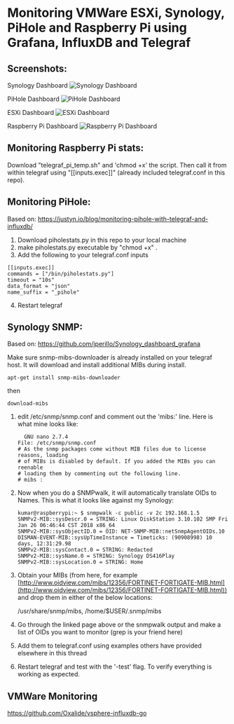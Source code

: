# Monitoring VMWare ESXi, Synology, PiHole and Raspberry Pi using Grafana, InfluxDB and Telegraf

## Screenshots:

Synology Dashboard
![Synology Dashboard](https://i.imgur.com/X1DAvjA.png)

PiHole Dashboard
![PiHole Dashboard](https://i.imgur.com/jFb9qKl.png)

ESXi Dashboard
![ESXi Dashboard](https://i.imgur.com/Vpad5Yb.png)

Raspberry Pi Dashboard
![Raspberry Pi Dashboard](https://i.imgur.com/8N1BLjC.png)


## **Monitoring Raspberry Pi stats:**

Download "telegraf_pi_temp.sh" and 'chmod +x' the script. Then call it from within telegraf using "[[inputs.exec]]" (already included telegraf.conf in this repo).

## **Monitoring PiHole:**
Based on:
https://justyn.io/blog/monitoring-pihole-with-telegraf-and-influxdb/

 1. Download piholestats.py in this repo to your local machine 
 2. make  piholestats.py executable by "chmod +x" .
 3. Add the following to your telegraf.conf inputs

```
[[inputs.exec]]
commands = ["/bin/piholestats.py"]
timeout = "10s"
data_format = "json"
name_suffix = "_pihole"
```
    


 4. Restart telegraf

## **Synology SNMP:**

Based on:
https://github.com/jperillo/Synology_dashboard_grafana

Make sure snmp-mibs-downloader is already installed on your telegraf host. It will download and install additional MIBs during install.

    apt-get install snmp-mibs-downloader
then

    download-mibs

1.  edit /etc/snmp/snmp.conf and comment out the 'mibs:' line. Here is what mine looks like:
    
    ```
      GNU nano 2.7.4                                                                                                                   
    File: /etc/snmp/snmp.conf
    # As the snmp packages come without MIB files due to license reasons, loading
    # of MIBs is disabled by default. If you added the MIBs you can reenable
    # loading them by commenting out the following line.
    # mibs :
    
    ```
    
2.  Now when you do a SNMPwalk, it will automatically translate OIDs to Names. This is what it looks like against my Synology:
    
    ```
    kumar@raspberrypi:~ $ snmpwalk -c public -v 2c 192.168.1.5
    SNMPv2-MIB::sysDescr.0 = STRING: Linux DiskStation 3.10.102 SMP Fri Jan 26 06:46:44 CST 2018 x86_64
    SNMPv2-MIB::sysObjectID.0 = OID: NET-SNMP-MIB::netSnmpAgentOIDs.10
    DISMAN-EVENT-MIB::sysUpTimeInstance = Timeticks: (90908998) 10 days, 12:31:29.98
    SNMPv2-MIB::sysContact.0 = STRING: Redacted
    SNMPv2-MIB::sysName.0 = STRING: Synology DS416Play
    SNMPv2-MIB::sysLocation.0 = STRING: Home
    
    ```
    
3.  Obtain your MIBs (from here, for example  [http://www.oidview.com/mibs/12356/FORTINET-FORTIGATE-MIB.html](http://www.oidview.com/mibs/12356/FORTINET-FORTIGATE-MIB.html)) and drop them in either of the below locations:

    /usr/share/snmp/mibs,
    /home/$USER/.snmp/mibs

    
4.  Go through the linked page above or the snmpwalk output and make a list of OIDs you want to monitor (grep is your friend here)
    
5.  Add them to telegraf.conf using examples others have provided elsewhere in this thread
    
6.  Restart telegraf and test with the '-test' flag. To verify everything is working as expected.

## **VMWare Monitoring**

https://github.com/Oxalide/vsphere-influxdb-go
